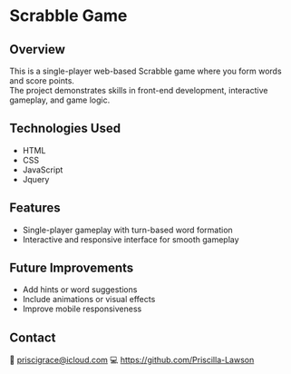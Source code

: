 # Scrabble Game

## Overview
This is a single-player web-based Scrabble game where you form words and score points.  
The project demonstrates skills in front-end development, interactive gameplay, and game logic.

## Technologies Used
- HTML  
- CSS  
- JavaScript
- Jquery

## Features
- Single-player gameplay with turn-based word formation  
- Interactive and responsive interface for smooth gameplay  

## Future Improvements
- Add hints or word suggestions  
- Include animations or visual effects  
- Improve mobile responsiveness  

## Contact
📧 priscigrace@icloud.com
💻 https://github.com/Priscilla-Lawson
